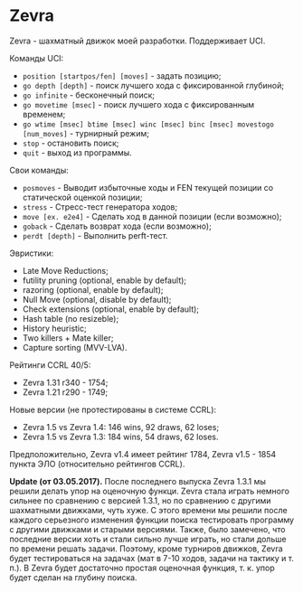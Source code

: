 # Zevra
Zevra - шахматный движок моей разработки. Поддерживает UCI.  

Команды UCI:
+ `position [startpos/fen] [moves]` - задать позицию;
+ `go depth [depth]` - поиск лучшего хода с фиксированной глубиной;
+ `go infinite` - бесконечный поиск;
+ `go movetime [msec]` - поиск лучшего хода с фиксированным временем;
+ `go wtime [msec] btime [msec] winc [msec] binc [msec] movestogo [num_moves]` - турнирный режим;
+ `stop` - остановить поиск;
+ `quit` - выход из программы.

Свои команды:
+ `posmoves` - Выводит избыточные ходы и FEN текущей позиции со статической оценкой позиции;
+ `stress` - Стресс-тест генератора ходов;
+ `move [ex. e2e4]` - Сделать ход в данной позиции (если возможно);
+ `goback` - Сделать возврат хода (если возможно);
+ `perdt [depth]` - Выполнить perft-тест.

Эвристики:
+ Late Move Reductions;
+ futility pruning (optional, enable by default);
+ razoring (optional, enable by default);
+ Null Move (optional, disable by default);
+ Check extensions (optional, enable by default);
+ Hash table (no resizeble);
+ History heuristic;
+ Two killers + Mate killer;
+ Capture sorting (MVV-LVA).

Рейтинги CCRL 40/5:
+ Zevra 1.31 r340 - 1754;
+ Zevra 1.21 r290 - 1749;

Новые версии (не протестированы в системе CCRL):
+ Zevra 1.5 vs Zevra 1.4: 146 wins, 92 draws, 62 loses;
+ Zevra 1.5 vs Zevra 1.3: 184 wins, 54 draws, 62 loses.

Предположительно, Zevra v1.4 имеет рейтинг 1784, Zevra v1.5 - 1854 пункта ЭЛО (относительно рейтингов CCRL).

**Update (от 03.05.2017).** После последнего выпуска Zevra 1.3.1 мы решили делать упор на оценочную функци. Zevra стала играть немного сильнее по сравнению с версией 1.3.1, но по сравнению с другими шахматными движками, чуть хуже. С этого времени мы решили после каждого серьезного изменения функции поиска тестировать программу с другими движками и старыми версиями. Также, было замечено, что последние версии хоть и стали сильно лучше играть, но стали дольше по времени решать задачи. Поэтому, кроме турниров движков, Zevra будет тестироваться на задачах (мат в 7-10 ходов, задачи на тактику и т. п.). В Zevra будет достаточно простая оценочная функция, т. к. упор будет сделан на глубину поиска.
